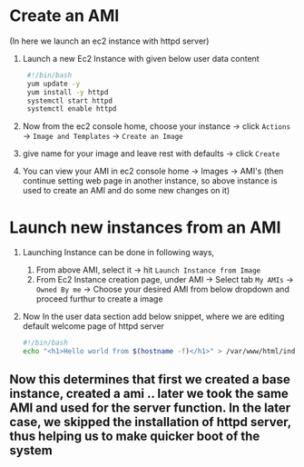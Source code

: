 # Create an AMI
(In here we launch an ec2 instance with httpd server)
1. Launch a new Ec2 Instance with given below user data content
   
   ```bash
    #!/bin/bash
    yum update -y
    yum install -y httpd
    systemctl start httpd
    systemctl enable httpd
   ```
2. Now from the ec2 console home, choose your instance -> click `Actions` -> `Image and Templates` -> `Create an Image`
3. give name for your image and leave rest with defaults -> click `Create`
4. You can view your AMI in ec2 console home -> Images -> AMI's
(then continue setting web page in another instance, so above instance is used to create an AMI and do some new changes on it)

# Launch new instances from an AMI
1. Launching Instance can be done in following ways,
   1. From above AMI, select it -> hit `Launch Instance from Image`
   2. From Ec2 Instance creation page, under AMI -> Select tab `My AMIs` -> `Owned By me` -> Choose your desired AMI from below dropdown and proceed furthur to create a image
2. Now In the user data section add below snippet, where we are editing default welcome page of httpd server

    ```bash
    #!/bin/bash
    echo "<h1>Hello world from $(hostname -f)</h1>" > /var/www/html/index.html
    ```
## Now this determines that first we created a base instance, created a ami .. later we took the same AMI and used for the server function. In the later case, we skipped the installation of httpd server, thus helping us to make quicker boot of the system